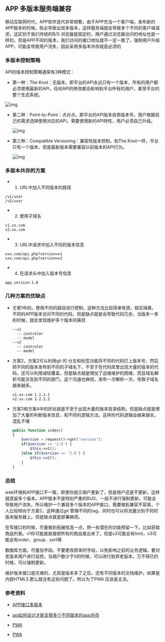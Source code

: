 ## APP 多版本服务端兼容

移动互联网时代，APP软件迭代非常频繁，由于APP充当一个客户端，发布新的APP版本的时候，势必导致出现多版本，这样服务端就会导致多个不同的客户端请求。这区别于我们传统的B/S 浏览器是固定的，用户通过浏览器访问的地址也是一样的。但是APP不同的版本，我们访问的接口地址就不一定一致了。强制用户升级APP，可能会导致用户流失，因此采用多版本共存就是必须的

### 多版本控制策略

API的版本控制策略通常有3种模式：  

- 第一种：The Knot：无版本，即平台的API永远只有一个版本，所有的用户都必须使用最新的API，任何API的修改都会影响到平台所有的用户。甚至平台的整个生态系统。 

![img](http://dl2.iteye.com/upload/attachment/0092/1544/8ab9f462-64ea-3fc2-a687-b22f85cbbf59.png)

- 第二种：Point-to-Point：点对点，即平台的API版本自带版本号，用户根据自己的需求选择使用对应的API，需要使用新的API特性，用户必须自己升级。 

  ![img](http://dl2.iteye.com/upload/attachment/0092/1542/80df0b78-9901-341e-a49b-aeef1f4e83a3.png)

- 第三种：Compatible Versioning：兼容性版本控制，和The Knot一样，平台只有一个版本，但是最新版本需要兼容以前版本的API行为。

  ![img](http://dl2.iteye.com/upload/attachment/0092/1546/a4a3d483-7387-34d5-92a5-e175be0df06f.png)

### 多版本共存的方案

- 1. URL中加入不同版本的路径

```
/v1/user
/v2/user
```

- 2. 使用子域名

```
v1.xx.com
v2.xx.com
```

- 3. URL中请求中加入不同的版本信息	

```
xxx.com/api.php?version=v1
xxx.com/api.php?version=v2
```

- 4. 在请求头中加入版本号信息

```
app_version:1.0
```

### 几种方案的优缺点

- 方案1中的。使用不同的路径进行控制，这种方法比较简单有效，相互隔离，不同的APP版本访问不同的代码，但是缺点就是会导致代码冗余，当版本一多的时候，就会发现维护多个版本的痛苦.

  ```
  --v1
    -- controler
    -- model
  --v2
    -- controler
    -- model
  ```

- 方案2，方案2可以利用git 的 分支和标签功能将不同的代码打上版本号，然后把不同的版本发布到不同的子域名下，不至于在代码库里出现大量的版本的代码，还可以利用减轻覆盖，但是缺点就是增加了运维维护的困难，而且域名解析可能涉及到不同的部门，这个沟通也麻烦。发布一次解析一次，导致子域名越来越多。

  ```
  v1.xx.com 1.1.1.1
  v2.xx.com 2.2.2.2
  ```

- 方案3和方案4中的好处就是不至于出现大量的版本目录结构，但是缺点就是增加了大量的判断版本信息，和不同的逻辑方法。这样的代码逻辑会越来越长，混乱不堪

  ```php
  public function index()
  {
      $version = request()->get('version');
      if($version == '1.0') {
          $this->v1();
      }else if($version == '2.0') {
          $this->v2();
      }
  }
  ```


### 总结

web环境和APP接口不一致，即使你提示用户更新了，但是用户还是不更新，这样就遗留多个版本。APP版本不是特别严重的BUG，一般不进行强制更新，可能会导致用户流失。所以维护一个兼容多个版本的APP接口，需要做到兼容不容易，个人比较倾向于方案2，这种通过git 管理不同的tag，同时也可以将流量分到不同的版本服务器上。但是缺点就是部署麻烦。

在写接口的时候，尽量做到拓展性高一点，把一些潜在的功能预留一下。比如获取商品列表。v1你可能就直接把所有的商品查出来了。但是v2可能会有limit，v3可能会有order、group、sort等

数据库方面，尽量加字段。不要更改原来的字段，以免影响之前的业务逻辑。要对老版本用户进行监控，当用户数少于0的时候，可以进行放弃老版本。万不得已的时候，可以强制更新。



维护版本接口是灾难的，尤其是版本多了之后，还有不同版本的文档维护。如果是内嵌HTML5.那么就没有这些问题了。所以为了PWA 应该是主流。

### 参考资料

- [APP接口多版本](https://www.lucissfer.com/2018/03/20/Nginx+APP%E6%8E%A5%E5%8F%A3%E5%A4%9A%E7%89%88%E6%9C%AC%E5%85%BC%E5%AE%B9/)
- [api如何设计才能支撑多个不同版本的app共存](http://liuyanwei.jumppo.com/2016/01/06/iOS-app-versions.html)

- [PWA](https://developers.google.com/web/progressive-web-apps/)

- [PWA](https://lavas.baidu.com/pwa)
